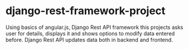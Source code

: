 # django-rest-framework-project
Using basics of angular.js, Django Rest API framework this projects asks user for details, displays it and shows options to modify data entered before. Django Rest API updates data both in backend and frontend.
